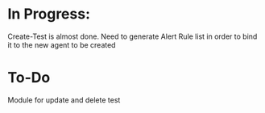 # In Progress:
Create-Test is almost done. Need to generate Alert Rule list in order to bind it to the new agent to be created

# To-Do
Module for update and delete test
